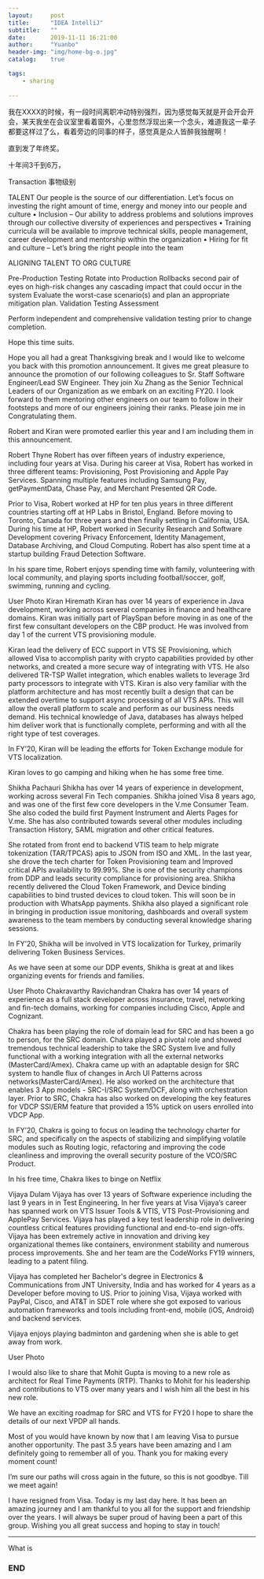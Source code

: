 ```yaml
---
layout:     post
title:      "IDEA IntelliJ"
subtitle:   ""
date:       2019-11-11 16:21:00
author:     "Yuanbo"
header-img: "img/home-bg-o.jpg"
catalog:    true

tags:
    - sharing
    
---
```


我在XXXX的时候，有一段时间离职冲动特别强烈，因为感觉每天就是开会开会开会，某天我坐在会议室里看着窗外，心里忽然浮现出来一个念头，难道我这一辈子都要这样过了么，看着旁边的同事的样子，感觉真是众人皆醉我独醒啊！

直到发了年终奖。

十年间3千到6万，


Transaction 事物级别


 TALENT
Our people is the source of our differentiation. Let’s focus on investing the right amount of time, energy and money into our people and culture
• Inclusion – Our ability to address problems and solutions improves through our collective diversity of experiences and perspectives
• Training curricula will be available to improve technical skills, people management, career development and mentorship within the organization
• Hiring for fit and culture – Let’s bring the right people into the team

 ALIGNING TALENT TO ORG CULTURE
 
 
Pre-Production Testing
Rotate into Production
Rollbacks
second pair of eyes on high-risk changes
any cascading impact that could occur in the system
Evaluate the worst-case scenario(s) and plan an appropriate mitigation plan.
Validation Testing
Assessment

Perform independent and comprehensive validation testing prior to change completion.

Hope this time suits.


Hope you all had a great Thanksgiving break and I would like to welcome you back with this promotion announcement.  It gives me great pleasure to announce the promotion of our following colleagues to Sr. Staff Software Engineer/Lead SW Engineer. They join Xu Zhang as the Senior Technical Leaders of our Organization as we embark on an exciting FY20. I look forward to them mentoring other engineers on our team to follow in their footsteps and more of our engineers joining their ranks. Please join me in Congratulating them.
 
Robert and Kiran were promoted earlier this year and I am including them in this announcement.
 
Robert Thyne
Robert has over fifteen years of industry experience, including four years at Visa. During his career at Visa, Robert has worked in three different teams: Provisioning, Post Provisioning and Apple Pay Services. Spanning multiple features including Samsung Pay, getPaymentData, Chase Pay, and Merchant Presented QR Code.
 
Prior to Visa, Robert worked at HP for ten plus years in three different countries starting off at HP Labs in Bristol, England. Before moving to Toronto, Canada for three years and then finally settling in California, USA. During his time at HP, Robert worked in Security Research and Software Development covering Privacy Enforcement, Identity Management, Database Archiving, and Cloud Computing. Robert has also spent time at a startup building Fraud Detection Software.
 
In his spare time, Robert enjoys spending time with family, volunteering with local community, and playing sports including football/soccer, golf, swimming, running and cycling.
 
User Photo
Kiran Hiremath
Kiran has over 14 years of experience in Java development, working across several companies in finance and healthcare domains. Kiran was initially part of PlaySpan before moving in as one of the first few consultant developers on the CBP product. He was involved from day 1 of the current VTS provisioning module.
 
Kiran lead the delivery of ECC support in VTS SE Provisioning, which allowed Visa to accomplish parity with crypto capabilities provided by other networks, and created a more secure way of integrating with VTS. He also delivered TR-TSP Wallet integration, which enables wallets to leverage 3rd party processors to integrate with VTS. Kiran is also very familiar with the platform architecture and has most recently built a design that can be extended overtime to support async processing of all VTS APIs. This will allow the overall platform to scale and perform as our business needs demand. His technical knowledge of Java, databases has always helped him deliver work that is functionally complete, performing and with all the right type of test coverages.
 
In FY’20, Kiran will be leading the efforts for Token Exchange module for VTS localization.

Kiran loves to go camping and hiking when he has some free time.
 

Shikha Pachauri
Shikha has over 14 years of experience in development, working across several Fin Tech companies. Shikha joined Visa 8 years ago, and was one of the first few core developers in the V.me Consumer Team. She also coded the build first Payment Instrument and Alerts Pages for V.me. She has also contributed towards several other modules including Transaction History, SAML migration and other critical features.
 
She rotated from front end to backend VTIS team to help migrate tokenization (TAR/TPCAS) apis to JSON from ISO and XML. In the last year, she drove the tech charter for Token Provisioning team and Improved critical APIs availability to 99.99%. She is one of the security champions from DDP and leads security compliance for provisioning area. Shikha recently delivered the Cloud Token Framework, and Device binding capabilities to bind trusted devices to cloud token. This will soon be in production with WhatsApp payments. Shikha also played a significant role in bringing in production issue monitoring, dashboards and overall system awareness to the team members by conducting several knowledge sharing sessions.
 
In FY’20, Shikha will be involved in VTS localization for Turkey, primarily delivering Token Business Services.
 
As we have seen at some our DDP events, Shikha is great at and likes organizing events for friends and families.
 
User Photo
Chakravarthy Ravichandran
Chakra has over 14 years of experience as a full stack developer across insurance, travel, networking and fin-tech domains, working for companies including Cisco, Apple and Cognizant.
 
Chakra has been playing the role of domain lead for SRC and has been a go to person, for the SRC domain. Chakra played a pivotal role and showed tremendous technical leadership to take the SRC System live and fully functional with a working integration with all the external networks (MasterCard/Amex). Chakra came up with an adaptable design for SRC system to handle flux of changes in Arch UI Patterns across networks(MasterCard/Amex). He also worked on the architecture that enables 3 App models - SRC-I/SRC System/DCF, along with orchestration layer. Prior to SRC, Chakra has also worked on developing the key features for VDCP SSI/ERM feature that provided a 15% uptick on users enrolled into VDCP App.
 
In FY’20, Chakra is going to focus on leading the technology charter for SRC, and specifically on the aspects of stabilizing and simplifying volatile modules such as Routing logic, refactoring and improving the code cleanliness and improving the overall security posture of the VCO/SRC Product.
 
In his free time, Chakra likes to binge on Netflix
 

Vijaya Dulam
Vijaya has over 13 years of Software experience including the last 9 years in in Test Engineering. In her five years at Visa Vijaya’s career has spanned work on VTS Issuer Tools & VTIS, VTS Post-Provisioning and ApplePay Services. Vijaya has played a key test leadership role in delivering countless critical features providing functional and end-to-end sign-offs. Vijaya has been extremely active in innovation and driving key organizational themes like containers, environment stability and numerous process improvements. She and her team are the CodeWorks FY19 winners, leading to a patent filing.
 
Vijaya has completed her Bachelor's degree in Electronics & Communications from JNT University, India and has worked for 4 years as a Developer before moving to US.  Prior to joining Visa, Vijaya worked with PayPal, Cisco, and AT&T in SDET role where she got exposed to various automation frameworks and tools including front-end, mobile (iOS, Android) and backend services.
 
Vijaya enjoys playing badminton and gardening when she is able to get away from work.
 
User Photo
 
I would also like to share that Mohit Gupta is moving to a new role as architect for Real Time Payments (RTP). Thanks to Mohit for his leadership and contributions to VTS over many years and I wish him all the best in his new role.
 
We have an exciting roadmap for SRC and VTS for FY20 I hope to share the details of our next VPDP all hands.



Most of you would have known by now that I am leaving Visa to pursue another opportunity. The past 3.5 years have been amazing and I am definitely going to remember all of you. Thank you for making every moment count!
 
I’m sure our paths will cross again in the future, so this is not goodbye. Till we meet again!


I have resigned from Visa. Today is my last day here. It has been an amazing journey and I am thankful to you all for the support and friendship over the years.
I will always be super proud of having been a part of this group. Wishing you all great success and hoping to stay in touch!

---


What is 

### END

